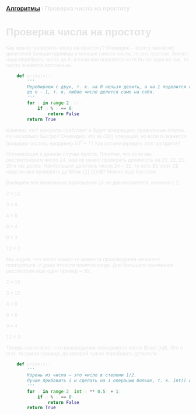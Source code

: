 <script type="text/javascript" id="MathJax-script" async
  src="https://cdn.jsdelivr.net/npm/mathjax@3/es5/tex-mml-chtml.js">
</script>

<script>
  MathJax = {
    tex: {
      inlineMath: [['$', '$']]
    }
  };
</script>

<span style="color: #E5E4E4; font-family: Helvetica;">

### [Алгоритмы](README.md) / Проверка числа на простоту

# **Проверка числа на простоту**

Как можно проверить число на простоту? Очевидно – если у числа нет делителей больше единицы и меньше самого числа, то оно простое. Значит, надо перебрать числа до $n$, и если оно поделится хотя бы на одно из них, то число окажется составным.

```py
    def prime(n):
        '''
        Перебираем с двух, т. к. на 0 нельзя делить, а на 1 поделится любое число,
        до n - 1, т. к. любое число делится само на себя.
        '''
        for i in range(2, n):
            if n % i == 0:
                return False
        return True
```

Конечно, этот алгоритм сработает и будет возвращать правильные ответы. Но насколько быстро? Очевидно, что за $O(n)$ операций, но если $n$ окажется большим числом, например $10 ^ 9 + 7$? Как оптимизировать этот алгоритм?

Оптимизация в данном случае проста. Понятно, что если мы рассматриваем число $24$, нам не нужно проверять делимость на $23$, $22$, $21$, $20$ и так далее. Наибольший делитель числа $24$  – $12$, то есть $1 \over 2$. надо ли все проверять до $\frac {1} {2}n$? Можно еще быстрее.

Выпишем все возможные разложения $24$ на два множителя, начиная с $2$:

$2 \times 12$

$3 \times 8$

$4 \times 6$

$6 \times 4$

$8 \times 3$

$12 \times 2$

Мы видим, что после какого-то момента произведения начинают повторяться. И даже отчасти понятно когда. Для большего понимания рассмотрим еще один пример – $36$:

$2 \times 18$

$3 \times 12$

$4 \times 9$

$6 \times 6$

$9 \times 4$

$12 \times 3$

Теперь стало ясно, что произведения повторяются после $\sqrt {n}$. Это и есть та самая граница, до которой нужно перебирать делители:

```py
    def prime(n):
        '''
        Корень из числа – это число в степени 1/2.
        Лучше прибавить 1 и сделать на 1 операцию больше, т. к. int() округляет вниз.
        '''
        for i in range(2, int(n ** 0.5) + 1):
            if n % i == 0:
                return False
        return True
  ```

